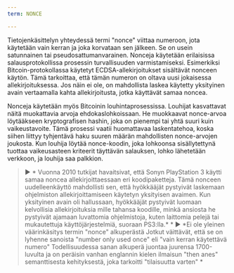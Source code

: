 ```yaml
---
term: NONCE

---
```

Tietojenkäsittelyn yhteydessä termi "nonce" viittaa numeroon, jota käytetään vain kerran ja joka korvataan sen jälkeen. Se on usein satunnainen tai pseudosattumanvarainen. Nonceja käytetään erilaisissa salausprotokollissa prosessin turvallisuuden varmistamiseksi. Esimerkiksi Bitcoin-protokollassa käytetyt ECDSA-allekirjoitukset sisältävät nonceen käytön. Tämä tarkoittaa, että tämän numeron on oltava uusi jokaisessa allekirjoituksessa. Jos näin ei ole, on mahdollista laskea käytetty yksityinen avain vertaamalla kahta allekirjoitusta, jotka käyttävät samaa noncea.

Nonceja käytetään myös Bitcoinin louhintaprosessissa. Louhijat kasvattavat näitä muokattavia arvoja ehdokaslohkoissaan. He muokkaavat nonce-arvoa löytääkseen kryptografisen hashin, joka on pienempi tai yhtä suuri kuin vaikeustavoite. Tämä prosessi vaatii huomattavaa laskentatehoa, koska siihen liittyy tyhjentävä haku suuren määrän mahdollisten nonce-arvojen joukosta. Kun louhija löytää nonce-koodin, joka lohkoonsa sisällytettynä tuottaa vaikeusasteen kriteerit täyttävän salauksen, lohko lähetetään verkkoon, ja louhija saa palkkion.

> ► * Vuonna 2010 tutkijat havaitsivat, että Sonyn PlayStation 3 käytti samaa noncea allekirjoittaessaan eri koodipaketteja. Tämä nonceen uudelleenkäyttö mahdollisti sen, että hyökkääjät pystyivät laskemaan ohjelmiston allekirjoittamiseen käytetyn yksityisen avaimen. Kun yksityinen avain oli hallussaan, hyökkääjät pystyivät luomaan kelvollisia allekirjoituksia mille tahansa koodille, minkä ansiosta he pystyivät ajamaan luvattomia ohjelmistoja, kuten laittomia pelejä tai mukautettuja käyttöjärjestelmiä, suoraan PS3:lla.* *
> ► *Ei ole yleinen väärinkäsitys termin "nonce" alkuperästä Jotkut väittävät, että se on lyhenne sanoista "number only used once" eli "vain kerran käytettävä numero" Todellisuudessa sanan alkuperä juontaa juurensa 1700-luvulta ja on peräisin vanhan englannin kielen ilmaisun "then anes" semanttisesta kehityksestä, joka tarkoitti "tilaisuutta varten" *